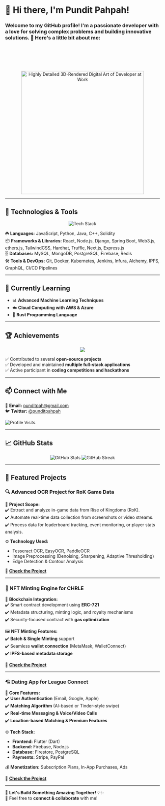 # 👋 Hi there, I'm Pundit Pahpah!

<h3> Welcome to my GitHub profile! I'm a passionate developer with a love for solving complex problems and building innovative solutions. 🚀 Here's a little bit about me: </h3> <br><br><br><br>



<p align="center">
  <img src="https://media1.giphy.com/media/v1.Y2lkPTc5MGI3NjExenZwYnIweWUzc2xmdW1zbTRvdzN0YTRteTR6Ym55Zzc0MWluczg2ZCZlcD12MV9pbnRlcm5hbF9naWZfYnlfaWQmY3Q9Zw/ytBoIyQ7ArpRirP0oh/giphy.gif" width="400" alt="Highly Detailed 3D-Rendered Digital Art of Developer at Work">
</p>

---

## 🔧 Technologies & Tools

<p align="center">
  <img src="https://skillicons.dev/icons?i=js,python,java,cpp,solidity,react,nodejs,django,spring,mysql,mongodb,postgres,docker,kubernetes,git,jenkins,aws,azure,rust,hardhat,web3,ethers,ipfs,graphql&perline=6" alt="Tech Stack">
</p>



☘️ **Languages:** JavaScript, Python, Java, C++, Solidity  
📦 **Frameworks & Libraries:** React, Node.js, Django, Spring Boot, Web3.js, ethers.js, TailwindCSS, Hardhat, Truffle, Next.js, Express.js  
🗄 **Databases:** MySQL, MongoDB, PostgreSQL, Firebase, Redis  
🛠 **Tools & DevOps:** Git, Docker, Kubernetes, Jenkins, Infura, Alchemy, IPFS, GraphQL, CI/CD Pipelines  

---

## 🌱 Currently Learning

- 📊 **Advanced Machine Learning Techniques**
- ☁️ **Cloud Computing with AWS & Azure**
- 🦀 **Rust Programming Language**

---

## 🏆 Achievements

<p align="center">
  <img src="https://readme-typing-svg.herokuapp.com?font=Fira+Code&weight=500&size=22&pause=1000&center=true&vCenter=true&width=600&height=50&lines=🏆+Achievements;+🚀+Open-source+Contributor;+💡+Hackathon+Winner;+🔥+Built+Multiple+Full-stack+Apps" />
</p>

✅ Contributed to several **open-source projects**  
✅ Developed and maintained **multiple full-stack applications**  
✅ Active participant in **coding competitions and hackathons**  

---

## 📫 Connect with Me

📧 **Email:** [punditpah@gmail.com](mailto:punditpah@gmail.com)  
🐦 **Twitter:** [@punditpahpah](https://twitter.com/punditpahpah)  

![Profile Visits](https://komarev.com/ghpvc/?username=punditpahpah&label=Profile%20Views&color=blue&style=flat)

---

## 📈 GitHub Stats

<p align="center">
  <img src="https://github-readme-stats.vercel.app/api?username=punditpahpah&show_icons=true&theme=radical" alt="GitHub Stats"/>
  <img src="https://github-readme-streak-stats.herokuapp.com/?user=punditpahpah&theme=radical" alt="GitHub Streak"/>
</p>

---

## 🚀 Featured Projects

### 🔍 Advanced OCR Project for RoK Game Data

📌 **Project Scope:**  
✔️ Extract and analyze in-game data from Rise of Kingdoms (RoK).  
✔️ Automate real-time data collection from screenshots or video streams.  
✔️ Process data for leaderboard tracking, event monitoring, or player stats analysis.  

⚙️ **Technology Used:**  
- Tesseract OCR, EasyOCR, PaddleOCR  
- Image Preprocessing (Denoising, Sharpening, Adaptive Thresholding)  
- Edge Detection & Contour Analysis  

🔗 **[Check the Project](https://github.com/punditpahpah/OCR-RokGame-Scanner)**

---

### 🎨 NFT Minting Engine for CHRLE

📌 **Blockchain Integration:**  
✔️ Smart contract development using **ERC-721**  
✔️ Metadata structuring, minting logic, and royalty mechanisms  
✔️ Security-focused contract with **gas optimization**  

🖼 **NFT Minting Features:**  
✔️ **Batch & Single Minting** support  
✔️ Seamless **wallet connection** (MetaMask, WalletConnect)  
✔️ **IPFS-based metadata storage**  

🔗 **[Check the Project](https://github.com/punditpahpah/CHRLE-Nft-Minting)**

---

### 💘 Dating App for League Connect

📌 **Core Features:**  
✔️ **User Authentication** (Email, Google, Apple)  
✔️ **Matching Algorithm** (AI-based or Tinder-style swipe)  
✔️ **Real-time Messaging & Voice/Video Calls**  
✔️ **Location-based Matching & Premium Features**  

⚙️ **Tech Stack:**  
- **Frontend:** Flutter (Dart)  
- **Backend:** Firebase, Node.js  
- **Database:** Firestore, PostgreSQL  
- **Payments:** Stripe, PayPal  

💰 **Monetization:** Subscription Plans, In-App Purchases, Ads  

🔗 **[Check the Project](https://github.com/punditpahpah/league-connect)**

---

🚀 **Let's Build Something Amazing Together!** 💡✨  
💬 Feel free to **connect & collaborate** with me!
